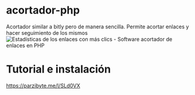 
# acortador-php
 Acortador similar a bitly pero de manera sencilla. Permite acortar enlaces y hacer seguimiento de los mismos
 ![Estadísticas de los enlaces con más clics - Software acortador de enlaces en PHP](https://parzibyte.me/blog/wp-content/uploads/2020/12/Estadisticas-de-enlaces-para-software-acortador-en-PHP-y-MySQL.png)

# Tutorial e instalación
https://parzibyte.me/l/SLd0VX
